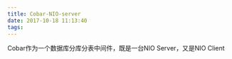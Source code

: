 ```yaml
---
title: Cobar-NIO-server
date: 2017-10-18 11:13:40
tags:
---
```


Cobar作为一个数据库分库分表中间件，既是一台NIO Server，又是NIO Client